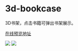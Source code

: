 # 3d-bookcase
3D书架，点击书籍可弹出书架展示。

[在线预览地址](https://youngdro.github.io/3d-bookcase/index.html)

![](https://youngdro.github.io/images/3d-bookcase1.png)
![](https://user-gold-cdn.xitu.io/2018/7/26/164d5e340198a8f4?w=400&h=599&f=gif&s=4389455)


